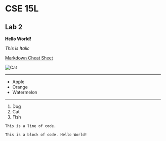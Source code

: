 # CSE 15L
## Lab 2

**Hello World!**

_This is Italic_

[Markdown Cheat Sheet](https://commonmark.org/help/)

![Cat](https://upload.wikimedia.org/wikipedia/commons/4/4d/Cat_November_2010-1a.jpg)

---

* Apple
* Orange
* Watermelon

***

1. Dog
2. Cat
3. Fish

`This is a line of code.`

`
This is a block of code.
Hello World!
`
